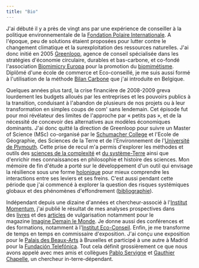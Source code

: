 ```yaml
---
title: "Bio"
---
```

J'ai débuté il y a près de vingt ans par une expérience de conseiller à la politique environnementale de la [Fondation Polaire Internationale](https://www.polarfoundation.org). A l'époque, peu de solutions étaient proposées pour lutter contre le changement climatique et la surexploitation des ressources naturelles. J'ai donc initié en 2005 [Greenloop](https://www.greenloop.eu), agence de conseil spécialisée dans les stratégies d'économie circulaire, durables et bas-carbone, et co-fondé l'association [Biomimicry Europa](https://www.biomimicry.eu) pour la promotion du [biomimétisme](https://www.ecologie.gouv.fr/biomimetisme). Diplômé d'une école de commerce et Eco-conseillé, je me suis aussi formé à l'utilisation de la méthode [Bilan Carbone](https://bilans-ges.ademe.fr/) que j'ai introduite en Belgique.

Quelques années plus tard, la crise financière de 2008-2009 greva lourdement les budgets alloués par les entreprises et les pouvoirs publics à la transition, conduisant à l'abandon de plusieurs de nos projets ou à leur transformation en simples coups de com' sans lendemain. Cet épisode fut pour moi révélateur des limites de l'approche par « petits pas  », et de la nécessité de concevoir des alternatives aux modèles économiques dominants. J'ai donc quitté la direction de Greenloop pour suivre un Master of Science (MSc) co-organisé par le [Schumacher College](https://campus.dartington.org/schumacher-college/) et l'Ecole de Géographie, des Sciences de la Terre et de l'Environnement de l'[Université de Plymouth](https://www.plymouth.ac.uk/schools/school-of-geography-earth-and-environmental-sciences). Cette prise de recul m'a permis d'explorer les méthodes et outils des [sciences de la complexité](https://www.mdpi.com/2079-8954/7/1/4/htm) et [du système-Terre](https://www.nature.com/articles/s43017-019-0005-6) ainsi que d'enrichir mes connaissances en philosophie et histoire des sciences. Mon mémoire de fin d'étude a porté sur le développement d'un outil qui envisage la résilience sous une forme [holonique](https://fr.wikipedia.org/wiki/Holon_(philosophie)) pour mieux comprendre les interactions entre ses leviers et ses freins. C'est aussi pendant cette période que j'ai commencé à explorer la question des risques systémiques globaux et des phénomènes d'effondrement ([bibliographie](https://collapsologie.info/en/science)).

Indépendant depuis une dizaine d'années et chercheur-associé à l'[Institut Momentum](https://institutmomentum.org), j'ai publié le résultat de mes analyses prospectives dans des [livres](/publications) et des [articles](/publications) de vulgarisation notamment pour le magazine [Imagine Demain le Monde](https://www.imagine-magazine.com/). Je donne aussi des conférences et des formations, notamment à l'[Institut Eco-Conseil](https://www.eco-conseil.be/). Enfin, je me transforme de temps en temps en commissaire d'exposition. J'ai conçu une exposition pour le [Palais des Beaux-Arts](https://www.bozar.be/fr/calendrier/tendencies-19) à Bruxelles et participé à une autre à Madrid pour la [Fundación Telefónica](https://normalfutu.re/uncategorized/grasias-the-good-collapse-exhibition/). Tout cela définit grossièrement ce que nous avons appelé avec mes amis et collègues [Pablo Servigne](https://pabloservigne.com) et [Gauthier Chapelle](https://www.babelio.com/auteur/Gauthier-Chapelle/86103), un chercheur in-terre-dépendant.